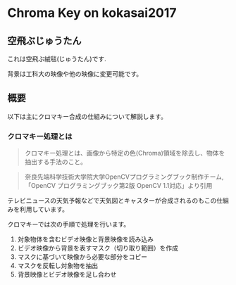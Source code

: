 # Chroma Key on kokasai2017

## 空飛ぶじゅうたん

これは空飛ぶ絨毯(じゅうたん)です.

背景は工科大の映像や他の映像に変更可能です。

## 概要

以下は主にクロマキー合成の仕組みについて解説します。

### クロマキー処理とは

> クロマキー処理とは、画像から特定の色(Chroma)領域を除去し、物体を抽出する手法のこと。

> 奈良先端科学技術大学院大学OpenCVプログラミングブック制作チーム, 「OpenCV プログラミングブック第2版 OpenCV 1.1対応」より引用

テレビニュースの天気予報などで天気図とキャスターが合成されるのもこの仕組みを利用しています。

クロマキーでは次の手順で処理を行います。

1. 対象物体を含むビデオ映像と背景映像を読み込み
2. ビデオ映像から背景を表すマスク（切り取り範囲）を作成
3. マスクに基づいて映像から必要な部分をコピー
4. マスクを反転し対象物を抽出
5. 背景映像とビデオ映像を足し合わせ

